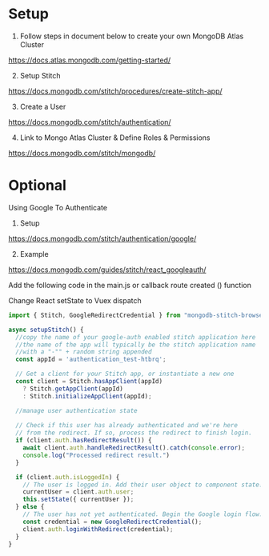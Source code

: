 # Setup

1. Follow steps in document below to create your own MongoDB Atlas Cluster

https://docs.atlas.mongodb.com/getting-started/

2. Setup Stitch

https://docs.mongodb.com/stitch/procedures/create-stitch-app/

3. Create a User

https://docs.mongodb.com/stitch/authentication/

4. Link to Mongo Atlas Cluster & Define Roles & Permissions

https://docs.mongodb.com/stitch/mongodb/


# Optional

Using Google To Authenticate

1. Setup

https://docs.mongodb.com/stitch/authentication/google/


2. Example

https://docs.mongodb.com/guides/stitch/react_googleauth/

Add the following code in the main.js or callback route created () function

Change React setState to Vuex dispatch

```js
import { Stitch, GoogleRedirectCredential } from "mongodb-stitch-browser-sdk";

async setupStitch() {
  //copy the name of your google-auth enabled stitch application here
  //the name of the app will typically be the stitch application name
  //with a "-"" + random string appended
  const appId = 'authentication_test-htbrq';

  // Get a client for your Stitch app, or instantiate a new one
  const client = Stitch.hasAppClient(appId)
    ? Stitch.getAppClient(appId)
    : Stitch.initializeAppClient(appId);

  //manage user authentication state
  
  // Check if this user has already authenticated and we're here
  // from the redirect. If so, process the redirect to finish login.
  if (client.auth.hasRedirectResult()) {
    await client.auth.handleRedirectResult().catch(console.error);
    console.log("Processed redirect result.")
  }

  if (client.auth.isLoggedIn) {
    // The user is logged in. Add their user object to component state.
    currentUser = client.auth.user;
    this.setState({ currentUser });
  } else {
    // The user has not yet authenticated. Begin the Google login flow.
    const credential = new GoogleRedirectCredential();
    client.auth.loginWithRedirect(credential);
  }
}
```